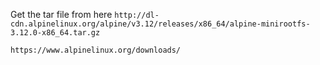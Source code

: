 Get the tar file from here
``` http://dl-cdn.alpinelinux.org/alpine/v3.12/releases/x86_64/alpine-minirootfs-3.12.0-x86_64.tar.gz ```

``` https://www.alpinelinux.org/downloads/ ```
